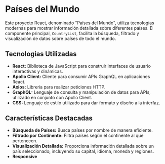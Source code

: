 # Países del Mundo

Este proyecto React, denominado "Países del Mundo", utiliza tecnologías modernas para mostrar información detallada sobre diferentes países. El componente principal, `CountryList`, facilita la búsqueda, filtrado y visualización de datos sobre países de todo el mundo.

## Tecnologías Utilizadas

- **React:** Biblioteca de JavaScript para construir interfaces de usuario interactivas y dinámicas.
- **Apollo Client:** Cliente para consumir APIs GraphQL en aplicaciones React.
- **Axios:** Librería para realizar peticiones HTTP.
- **GraphQL:** Lenguaje de consulta y manipulación de datos para APIs, utilizado en conjunto con Apollo Client.
- **CSS:** Lenguaje de estilo utilizado para dar formato y diseño a la interfaz.

## Características Destacadas

- **Búsqueda de Países:** Busca países por nombre de manera eficiente.
- **Filtrado por Continente:** Filtra países según el continente al que pertenecen.
- **Visualización Detallada:** Proporciona información detallada sobre un país seleccionado, incluyendo su capital, idioma, moneda y regiones.
- **Responsive** 
